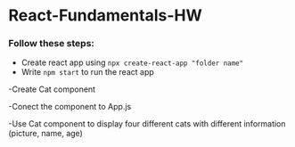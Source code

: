 # React-Fundamentals-HW

### Follow these steps:
* Create react app using `npx create-react-app "folder name"`
* Write `npm start` to run the react app

-Create Cat component 

-Conect the component to App.js

-Use Cat component to display four different cats with different information (picture, name, age)
